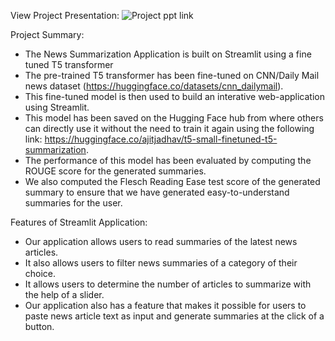 View Project Presentation:  ![Project ppt link](https://docs.google.com/presentation/d/1zjYIYbcskeXCdGEzs24SSesAEPgx_yPd9Re2UkVk6Y0/edit?usp=sharing)

Project Summary:



- The News Summarization Application is built on Streamlit using a fine tuned T5 transformer
- The pre-trained T5 transformer has been fine-tuned on CNN/Daily Mail news dataset (https://huggingface.co/datasets/cnn_dailymail).
- This fine-tuned model is then used to build an interative web-application using Streamlit.
- This model has been saved on the Hugging Face hub from where others can directly use it without the need to train it again using the following link: https://huggingface.co/ajitjadhav/t5-small-finetuned-t5-summarization.
- The performance of this model has been evaluated by computing the ROUGE score for the generated summaries.
- We also computed the Flesch Reading Ease test score of the generated summary to ensure that we have generated easy-to-understand summaries for the user.


Features of Streamlit Application:
- Our application allows users to read summaries of the latest news articles. 
- It also allows users to filter news summaries of a category of their choice. 
- It allows users to determine the number of articles to summarize with the help of a slider.
- Our application also has a feature that makes it possible for users to paste news article text as input and generate summaries at the click of a button.


